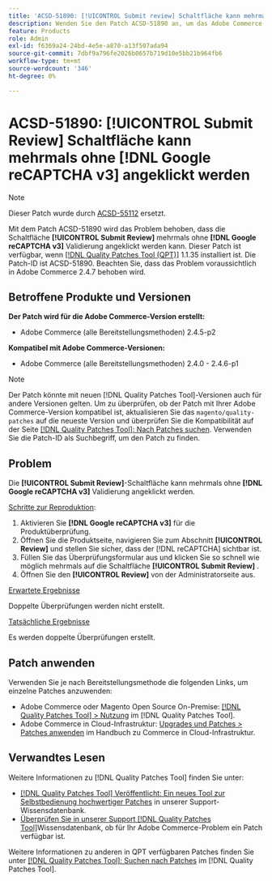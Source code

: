 ```yaml
---
title: 'ACSD-51890: [!UICONTROL Submit review] Schaltfläche kann mehrmals angeklickt werden'
description: Wenden Sie den Patch ACSD-51890 an, um das Adobe Commerce-Problem zu beheben, bei dem die [!UICONTROL Submit Review]-Schaltfläche mehrmals ohne  [!DNL Google reCAPTCHA v3]  angeklickt werden kann.
feature: Products
role: Admin
exl-id: f6369a24-24bd-4e5e-a870-a13f507ada94
source-git-commit: 7dbf9a796fe2026b0657b719d10e5bb21b964fb6
workflow-type: tm+mt
source-wordcount: '346'
ht-degree: 0%

---
```


# ACSD-51890: **[!UICONTROL Submit Review]** Schaltfläche kann mehrmals ohne **[!DNL Google reCAPTCHA v3]** angeklickt werden

>[!NOTE]
>
>Dieser Patch wurde durch [ACSD-55112](/help/support-tools/patches-available-in-qpt-tool/v1-1-42/acsd-55112-submit-review-button-can-be-clicked-multiple-times.md) ersetzt.

Mit dem Patch ACSD-51890 wird das Problem behoben, dass die Schaltfläche **[!UICONTROL Submit Review]** mehrmals ohne **[!DNL Google reCAPTCHA v3]** Validierung angeklickt werden kann. Dieser Patch ist verfügbar, wenn [[!DNL Quality Patches Tool (QPT)]](/help/announcements/adobe-commerce-announcements/magento-quality-patches-released-new-tool-to-self-serve-quality-patches.md) 1.1.35 installiert ist. Die Patch-ID ist ACSD-51890. Beachten Sie, dass das Problem voraussichtlich in Adobe Commerce 2.4.7 behoben wird.

## Betroffene Produkte und Versionen

**Der Patch wird für die Adobe Commerce-Version erstellt:**

* Adobe Commerce (alle Bereitstellungsmethoden) 2.4.5-p2

**Kompatibel mit Adobe Commerce-Versionen:**

* Adobe Commerce (alle Bereitstellungsmethoden) 2.4.0 - 2.4.6-p1

>[!NOTE]
>
>Der Patch könnte mit neuen [!DNL Quality Patches Tool]-Versionen auch für andere Versionen gelten. Um zu überprüfen, ob der Patch mit Ihrer Adobe Commerce-Version kompatibel ist, aktualisieren Sie das `magento/quality-patches` auf die neueste Version und überprüfen Sie die Kompatibilität auf der Seite [[!DNL Quality Patches Tool]: Nach Patches suchen](https://experienceleague.adobe.com/tools/commerce-quality-patches/index.html). Verwenden Sie die Patch-ID als Suchbegriff, um den Patch zu finden.

## Problem

Die **[!UICONTROL Submit Review]**-Schaltfläche kann mehrmals ohne **[!DNL Google reCAPTCHA v3]** Validierung angeklickt werden.

<u>Schritte zur Reproduktion</u>:

1. Aktivieren Sie **[!DNL Google reCAPTCHA v3]** für die Produktüberprüfung.
1. Öffnen Sie die Produktseite, navigieren Sie zum Abschnitt **[!UICONTROL Review]** und stellen Sie sicher, dass der [!DNL reCAPTCHA] sichtbar ist.
1. Füllen Sie das Überprüfungsformular aus und klicken Sie so schnell wie möglich mehrmals auf die Schaltfläche **[!UICONTROL Submit Review]** .
1. Öffnen Sie den **[!UICONTROL Review]** von der Administratorseite aus.

<u>Erwartete Ergebnisse</u>

Doppelte Überprüfungen werden nicht erstellt.

<u>Tatsächliche Ergebnisse</u>

Es werden doppelte Überprüfungen erstellt.

## Patch anwenden

Verwenden Sie je nach Bereitstellungsmethode die folgenden Links, um einzelne Patches anzuwenden:

* Adobe Commerce oder Magento Open Source On-Premise: [[!DNL Quality Patches Tool] > Nutzung](<https://experienceleague.adobe.com/docs/commerce-operations/tools/quality-patches-tool/usage.html>) im [!DNL Quality Patches Tool].
* Adobe Commerce in Cloud-Infrastruktur: [Upgrades und Patches > Patches anwenden](https://experienceleague.adobe.com/docs/commerce-cloud-service/user-guide/develop/upgrade/apply-patches.html) im Handbuch zu Commerce in Cloud-Infrastruktur.

## Verwandtes Lesen

Weitere Informationen zu [!DNL Quality Patches Tool] finden Sie unter:

* [[!DNL Quality Patches Tool] Veröffentlicht: Ein neues Tool zur Selbstbedienung hochwertiger Patches](/help/announcements/adobe-commerce-announcements/magento-quality-patches-released-new-tool-to-self-serve-quality-patches.md) in unserer Support-Wissensdatenbank.
* [Überprüfen Sie in unserer Support [!DNL Quality Patches Tool]](/help/support-tools/patches-available-in-qpt-tool/check-patch-for-magento-issue-with-magento-quality-patches.md)Wissensdatenbank, ob für Ihr Adobe Commerce-Problem ein Patch verfügbar ist.

Weitere Informationen zu anderen in QPT verfügbaren Patches finden Sie unter [[!DNL Quality Patches Tool]: Suchen nach Patches](<https://experienceleague.adobe.com/tools/commerce-quality-patches/index.html>) im [!DNL Quality Patches Tool].
